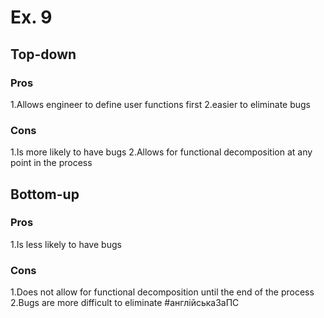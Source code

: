 # Ex. 9
## Top-down
### Pros
1.Allows engineer to define user functions first
2.easier to eliminate bugs
### Cons 
1.Is more likely to have bugs
2.Allows for functional decomposition at any point in the process 
## Bottom-up
### Pros
1.Is less likely to have bugs
### Cons
1.Does not allow for functional decomposition until the end of the process 
2.Bugs are more difficult to eliminate 
#англійськаЗаПС